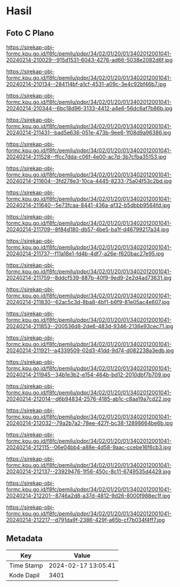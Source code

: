 # Hasil

## Foto C Plano

https://sirekap-obj-formc.kpu.go.id/f8fc/pemilu/pdpr/34/02/01/20/01/3402012001041-20240214-210029--915d1531-6043-4276-ad66-5038e2082d6f.jpg

https://sirekap-obj-formc.kpu.go.id/f8fc/pemilu/pdpr/34/02/01/20/01/3402012001041-20240214-210134--284114bf-a1cf-4531-a09c-3e4c92bf46b7.jpg

https://sirekap-obj-formc.kpu.go.id/f8fc/pemilu/pdpr/34/02/01/20/01/3402012001041-20240214-210344--6bc18d96-3133-4412-a4e6-56dc6af7b86b.jpg

https://sirekap-obj-formc.kpu.go.id/f8fc/pemilu/pdpr/34/02/01/20/01/3402012001041-20240214-211431--bad5e636-051e-473b-9ee6-1f08d9a96386.jpg

https://sirekap-obj-formc.kpu.go.id/f8fc/pemilu/pdpr/34/02/01/20/01/3402012001041-20240214-211528--ffcc7dda-c06f-4e00-ac7d-3b7cfba35153.jpg

https://sirekap-obj-formc.kpu.go.id/f8fc/pemilu/pdpr/34/02/01/20/01/3402012001041-20240214-211604--3fd278e3-10ca-4445-8233-75a04f53c2bd.jpg

https://sirekap-obj-formc.kpu.go.id/f8fc/pemilu/pdpr/34/02/01/20/01/3402012001041-20240214-211640--5e73fcaa-8441-436a-af32-b5dbbb9564fd.jpg

https://sirekap-obj-formc.kpu.go.id/f8fc/pemilu/pdpr/34/02/01/20/01/3402012001041-20240214-211709--8f84d180-db57-4be5-ba1f-d46799217a34.jpg

https://sirekap-obj-formc.kpu.go.id/f8fc/pemilu/pdpr/34/02/01/20/01/3402012001041-20240214-211737--f11a18e1-fd4b-4df7-a26e-f620bac27e95.jpg

https://sirekap-obj-formc.kpu.go.id/f8fc/pemilu/pdpr/34/02/01/20/01/3402012001041-20240214-211759--8ddcf539-887b-40f9-9ed9-2e2d4ad73631.jpg

https://sirekap-obj-formc.kpu.go.id/f8fc/pemilu/pdpr/34/02/01/20/01/3402012001041-20240214-211830--62ac5c3d-8ba8-4bf1-b6f9-81e05ac4e607.jpg

https://sirekap-obj-formc.kpu.go.id/f8fc/pemilu/pdpr/34/02/01/20/01/3402012001041-20240214-211853--200536d8-2de6-483d-9346-2136e93cec71.jpg

https://sirekap-obj-formc.kpu.go.id/f8fc/pemilu/pdpr/34/02/01/20/01/3402012001041-20240214-211921--a4339509-02d3-41dd-9d74-d082238a3edb.jpg

https://sirekap-obj-formc.kpu.go.id/f8fc/pemilu/pdpr/34/02/01/20/01/3402012001041-20240214-211945--34b1e3b2-e154-464b-bd12-2010dbf7b709.jpg

https://sirekap-obj-formc.kpu.go.id/f8fc/pemilu/pdpr/34/02/01/20/01/3402012001041-20240214-212014--d6b94834-2576-4185-ab1c-c8aa19a7cd22.jpg

https://sirekap-obj-formc.kpu.go.id/f8fc/pemilu/pdpr/34/02/01/20/01/3402012001041-20240214-212032--79a2b7a2-78ee-427f-bc38-12898664be6b.jpg

https://sirekap-obj-formc.kpu.go.id/f8fc/pemilu/pdpr/34/02/01/20/01/3402012001041-20240214-212115--06e04bb4-a88e-4d58-9aac-ccebe16f6cb3.jpg

https://sirekap-obj-formc.kpu.go.id/f8fc/pemilu/pdpr/34/02/01/20/01/3402012001041-20240214-212137--23929476-1f56-450c-8c11-6749535d4429.jpg

https://sirekap-obj-formc.kpu.go.id/f8fc/pemilu/pdpr/34/02/01/20/01/3402012001041-20240214-212201--8746a2d8-a37d-4812-9d26-8000f988ec1f.jpg

https://sirekap-obj-formc.kpu.go.id/f8fc/pemilu/pdpr/34/02/01/20/01/3402012001041-20240214-212217--d791da9f-2386-429f-a65b-cf7b034f4ff7.jpg


## Metadata

| Key        | Value               |
| ---------- | ------------------- |
| Time Stamp | 2024-02-17 13:05:41 |
| Kode Dapil | 3401                |



